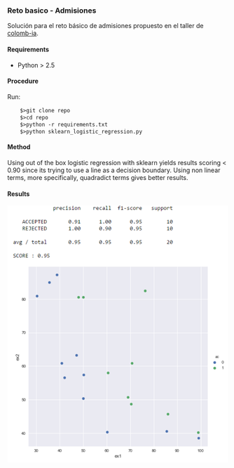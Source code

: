 ### Reto basico - Admisiones
Solución para el reto básico de admisiones propuesto en el taller de [colomb-ia](https://github.com/charlielito/supervised-basico-admission-exams).

#### Requirements
 - Python > 2.5

#### Procedure
Run:

 ```
     $>git clone repo
     $>cd repo
     $>python -r requirements.txt
     $>python sklearn_logistic_regression.py 
 ```

#### Method
Using out of the box logistic regression with sklearn yields results scoring < 0.90 since its trying to use a line as a decision boundary. Using non linear terms, more specifically, quadradict terms gives better results.

#### Results
![Score : 0.95](results.PNG)